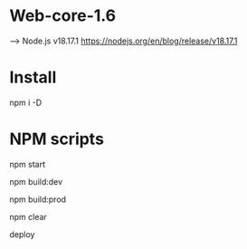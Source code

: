 ﻿# Web-core-1.6

--> Node.js v18.17.1 https://nodejs.org/en/blog/release/v18.17.1

# Install

npm i -D

# NPM scripts

npm start

npm build:dev

npm build:prod

npm clear

deploy
